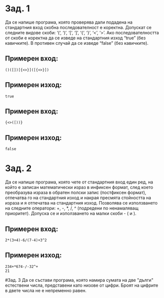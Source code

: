 
# Зад. 1

Да се напише програма, която проверява дали подадена на стандартния вход скобна последователност е коректна. Допускат се следните видове скоби: ‘(‘, ‘)’, ‘[‘, ‘]’, ‘{‘, ‘}’, ‘<’, ‘>’. Ако последователността от скоби е коректна да се изведе на стандартния изход “true” (без кавичките). В противен случай да се изведе “false” (без кавичките).

## Примерен вход:

```
()([])[{<>}]([{<>}])
```

## Примерен изход:

```
true
```

## Примерен вход:

```
{<>([))}
```

## Примерен изход:

```
false
```

# Зад. 2
Да се напише програма, която чете от стандартния вход един ред, на който е записан математически израз в инфиксен формат, след което преобразува израза в обратен полски запис (постфиксен формат), отпечатва го на стандартния изход и накрая пресмята стойността на израза и я отпечатва на стандартния изход. Позволява се използването на следните оператори: +, -, *, /, ^ (подредени по ненамаляващ приоритет). Допуска се и използването на малки скоби - ( и ).

## Примерен вход:

```
2*(3+4)-6/(7-4)+3^2
```

## Примерен изход:

```
234+*674-/-32^+
21
```

#Зад. 3
Да се състави програма, която намира сумата на две "дълги" естествени числа, представени като низове от цифри. Броят на цифрите в двете числа не е непременно равен.



